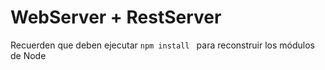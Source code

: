 # WebServer + RestServer

Recuerden que deben ejecutar ```npm install ```  para reconstruir los módulos de Node
